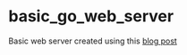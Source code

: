 # basic_go_web_server

Basic web server created using this [blog post](http://thenewstack.io/make-a-restful-json-api-go/)
